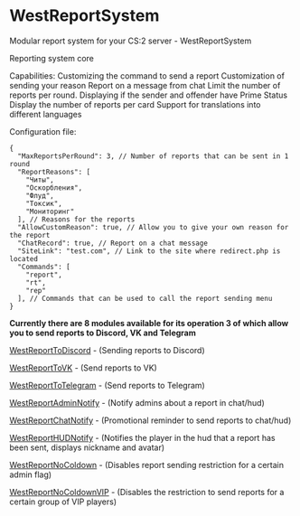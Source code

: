 # WestReportSystem
Modular report system for your CS:2 server - WestReportSystem

Reporting system core

Capabilities:
Customizing the command to send a report
Customization of sending your reason
Report on a message from chat
Limit the number of reports per round.
Displaying if the sender and offender have Prime Status
Display the number of reports per card
Support for translations into different languages

Configuration file:
```
{
  "MaxReportsPerRound": 3, // Number of reports that can be sent in 1 round
  "ReportReasons": [
    "Читы",
    "Оскорбления",
    "Флуд",
    "Токсик",
    "Мониторинг"
  ], // Reasons for the reports
  "AllowCustomReason": true, // Allow you to give your own reason for the report
  "ChatRecord": true, // Report on a chat message
  "SiteLink": "test.com", // Link to the site where redirect.php is located
  "Commands": [
    "report",
    "rt",
    "rep"
  ], // Commands that can be used to call the report sending menu
}
```

**Currently there are 8 modules available for its operation 3 of which allow you to send reports to Discord, VK and Telegram**

[WestReportToDiscord](https://github.com/Stimayk/WestReportToDiscord) - (Sending reports to Discord)

[WestReportToVK](https://github.com/Stimayk/WestReportToVK) - (Send reports to VK)

[WestReportToTelegram](https://github.com/Stimayk/WestReportToTelegram) - (Send reports to Telegram)

[WestReportAdminNotify](https://github.com/Stimayk/WestReportAdminNotify) - (Notify admins about a report in chat/hud)

[WestReportChatNotify](https://github.com/Stimayk/WestReportChatNotify) - (Promotional reminder to send reports to chat/hud)

[WestReportHUDNotify](https://github.com/Stimayk/WestReportHUDNotify) - (Notifies the player in the hud that a report has been sent, displays nickname and avatar)

[WestReportNoColdown](https://github.com/Stimayk/WestReportNoColdown) - (Disables report sending restriction for a certain admin flag)

[WestReportNoColdownVIP](https://github.com/Stimayk/WestReportNoColdownVIP) - (Disables the restriction to send reports for a certain group of VIP players)
